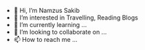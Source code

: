 - 👋 Hi, I’m Namzus Sakib
- 👀 I’m interested in Travelling, Reading Blogs
- 🌱 I’m currently learning ...
- 💞️ I’m looking to collaborate on ...
- 📫 How to reach me ...

<!---
nazmus-dev/nazmus-dev is a ✨ special ✨ repository because its `README.md` (this file) appears on your GitHub profile.
You can click the Preview link to take a look at your changes.
--->
